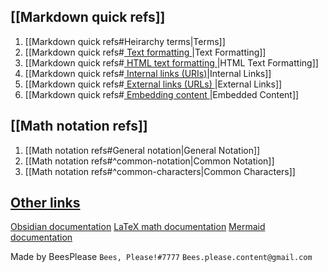 ## [[Markdown quick refs]]
1) [[Markdown quick refs#Heirarchy terms|Terms]]
2) [[Markdown quick refs#<u> Text formatting </u>|Text Formatting]]
3) [[Markdown quick refs#<u> HTML text formatting </u>|HTML Text Formatting]]
4) [[Markdown quick refs#<u> Internal links (URIs)</u>|Internal Links]]
5) [[Markdown quick refs#<u> External links (URLs) </u>|External Links]]
6) [[Markdown quick refs#<u> Embedding content </u>|Embedded Content]]
## [[Math notation refs]]
1) [[Math notation refs#General notation|General Notation]]
2) [[Math notation refs#^common-notation|Common Notation]]
3) [[Math notation refs#^common-characters|Common Characters]]

## <u> Other links </u>
[Obsidian documentation](https://help.obsidian.md/How+to/Format+your+notes)
[LaTeX math documentation](https://www.overleaf.com/learn/latex/Mathematical_expressions)
[Mermaid documentation](https://mermaid.js.org/intro/)

Made by BeesPlease
`Bees, Please!#7777`
`Bees.please.content@gmail.com`
